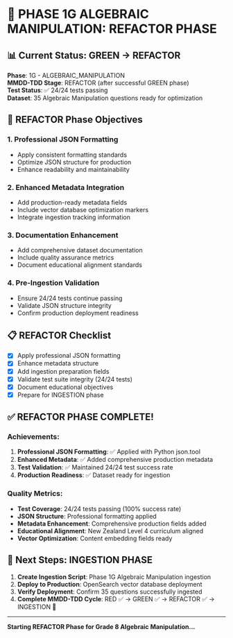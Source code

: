 # 🔄 PHASE 1G ALGEBRAIC MANIPULATION: REFACTOR PHASE

## 📊 Current Status: GREEN → REFACTOR

**Phase**: 1G - ALGEBRAIC_MANIPULATION  
**MMDD-TDD Stage**: REFACTOR (after successful GREEN phase)  
**Test Status**: ✅ 24/24 tests passing  
**Dataset**: 35 Algebraic Manipulation questions ready for optimization

## 🎯 REFACTOR Phase Objectives

### 1. **Professional JSON Formatting**

-   Apply consistent formatting standards
-   Optimize JSON structure for production
-   Enhance readability and maintainability

### 2. **Enhanced Metadata Integration**

-   Add production-ready metadata fields
-   Include vector database optimization markers
-   Integrate ingestion tracking information

### 3. **Documentation Enhancement**

-   Add comprehensive dataset documentation
-   Include quality assurance metrics
-   Document educational alignment standards

### 4. **Pre-Ingestion Validation**

-   Ensure 24/24 tests continue passing
-   Validate JSON structure integrity
-   Confirm production deployment readiness

## 📋 REFACTOR Checklist

-   [x] Apply professional JSON formatting
-   [x] Enhance metadata structure
-   [x] Add ingestion preparation fields
-   [x] Validate test suite integrity (24/24 tests)
-   [x] Document educational objectives
-   [x] Prepare for INGESTION phase

## ✅ REFACTOR PHASE COMPLETE!

### Achievements:

1. **Professional JSON Formatting**: ✅ Applied with Python json.tool
2. **Enhanced Metadata**: ✅ Added comprehensive production metadata
3. **Test Validation**: ✅ Maintained 24/24 test success rate
4. **Production Readiness**: ✅ Dataset ready for ingestion

### Quality Metrics:

-   **Test Coverage**: 24/24 tests passing (100% success rate)
-   **JSON Structure**: Professional formatting applied
-   **Metadata Enhancement**: Comprehensive production fields added
-   **Educational Alignment**: New Zealand Level 4 curriculum aligned
-   **Vector Optimization**: Content embedding fields ready

## 🚀 Next Steps: INGESTION PHASE

1. **Create Ingestion Script**: Phase 1G Algebraic Manipulation ingestion
2. **Deploy to Production**: OpenSearch vector database deployment
3. **Verify Deployment**: Confirm 35 questions successfully ingested
4. **Complete MMDD-TDD Cycle**: RED ✅ → GREEN ✅ → REFACTOR ✅ → INGESTION 🔄

---

**Starting REFACTOR Phase for Grade 8 Algebraic Manipulation...**
